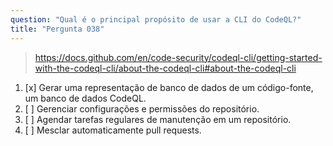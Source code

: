 ```yaml
---
question: "Qual é o principal propósito de usar a CLI do CodeQL?"
title: "Pergunta 038"
---
```


> https://docs.github.com/en/code-security/codeql-cli/getting-started-with-the-codeql-cli/about-the-codeql-cli#about-the-codeql-cli
1. [x] Gerar uma representação de banco de dados de um código-fonte, um banco de dados CodeQL.
1. [ ] Gerenciar configurações e permissões do repositório.
1. [ ] Agendar tarefas regulares de manutenção em um repositório.
1. [ ] Mesclar automaticamente pull requests.
